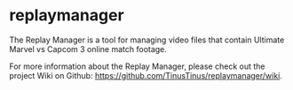 replaymanager
=============

The Replay Manager is a tool for managing video files that contain Ultimate Marvel vs Capcom 3 online match footage.

For more information about the Replay Manager, please check out the project Wiki on Github: https://github.com/TinusTinus/replaymanager/wiki.
